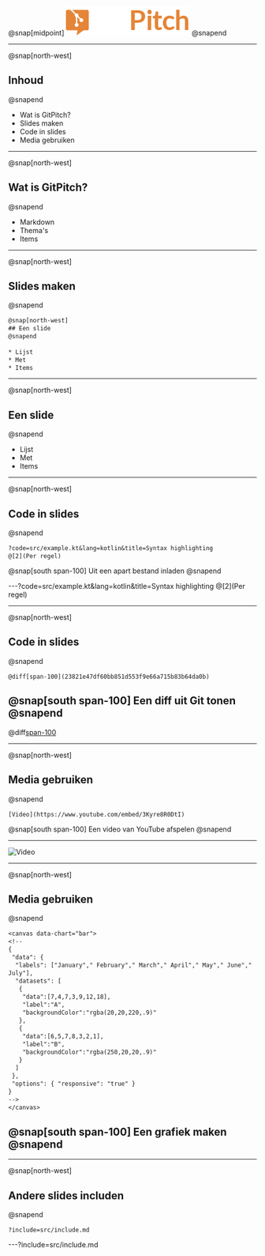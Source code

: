 @snap[midpoint]
<img src="images/logo.png" width="251" height="59" alt="GitPitch logo" style="border:unset; background:unset; box-shadow:unset;"/>
@snapend

---

@snap[north-west]
## Inhoud
@snapend

* Wat is GitPitch?
* Slides maken
* Code in slides
* Media gebruiken

---
@snap[north-west]
## Wat is GitPitch?
@snapend

* Markdown
* Thema's
* Items
---
@snap[north-west]
## Slides maken
@snapend

```text
@snap[north-west]
## Een slide
@snapend

* Lijst
* Met
* Items
```
---
@snap[north-west]
## Een slide
@snapend

* Lijst
* Met
* Items
---
@snap[north-west]
## Code in slides
@snapend

```text
?code=src/example.kt&lang=kotlin&title=Syntax highlighting
@[2](Per regel)
```

@snap[south span-100]
Uit een apart bestand inladen
@snapend

---?code=src/example.kt&lang=kotlin&title=Syntax highlighting
@[2](Per regel)

---
@snap[north-west]
## Code in slides
@snapend

```text
@diff[span-100](23821e47df60bb851d553f9e66a715b83b64da0b)
```

@snap[south span-100]
Een diff uit Git tonen
@snapend
---

@diff[span-100](23821e47df60bb851d553f9e66a715b83b64da0b)

---
@snap[north-west]
## Media gebruiken
@snapend

```text
[Video](https://www.youtube.com/embed/3Kyre8R0DtI)
```

@snap[south span-100]
Een video van YouTube afspelen
@snapend

---
![Video](https://www.youtube.com/embed/3Kyre8R0DtI)

---
@snap[north-west]
## Media gebruiken
@snapend

```text
<canvas data-chart="bar">
<!--
{
 "data": {
  "labels": ["January"," February"," March"," April"," May"," June"," July"],
  "datasets": [
   {
    "data":[7,4,7,3,9,12,18],
    "label":"A",
    "backgroundColor":"rgba(20,20,220,.9)"
   },
   {
    "data":[6,5,7,8,3,2,1],
    "label":"B",
    "backgroundColor":"rgba(250,20,20,.9)"
   }
  ]
 },
 "options": { "responsive": "true" }
}
-->
</canvas>
```

@snap[south span-100]
Een grafiek maken
@snapend
---
<canvas data-chart="bar">
<!--
{
 "data": {
  "labels": ["January"," February"," March"," April"," May"," June"," July"],
  "datasets": [
   {
    "data":[7,4,7,3,9,12,18],
    "label":"A",
    "backgroundColor":"rgba(20,20,220,.9)"
   },
   {
    "data":[6,5,7,8,3,2,1],
    "label":"B",
    "backgroundColor":"rgba(250,20,20,.9)"
   }
  ]
 },
 "options": { "responsive": "true" }
}
-->
</canvas>

---

@snap[north-west]
## Andere slides includen
@snapend

```text
?include=src/include.md
```

---?include=src/include.md
